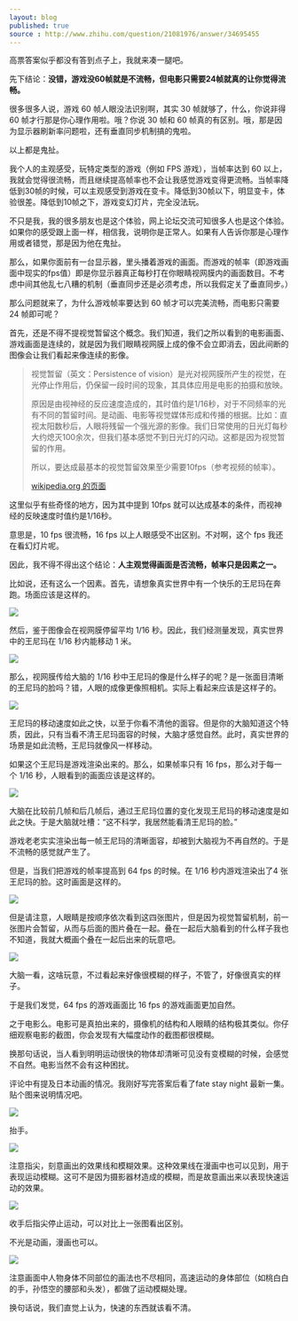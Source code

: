 ```yaml
---
layout: blog
published: true
source : http://www.zhihu.com/question/21081976/answer/34695455
---
```

高票答案似乎都没有答到点子上，我就来凑一腿吧。

先下结论：**没错，游戏没60帧就是不流畅，但电影只需要24帧就真的让你觉得流畅。**


很多很多人说，游戏 60 帧人眼没法识别啊，其实 30 帧就够了，什么，你说非得 60 帧才行那是你心理作用啦。哦？你说 30 帧和 60 帧真的有区别。哦，那是因为显示器刷新率问题啦，还有垂直同步机制搞的鬼啦。

以上都是鬼扯。

我个人的主观感受，玩特定类型的游戏（例如 FPS 游戏），当帧率达到 60 以上，我就会觉得很流畅，而且继续提高帧率也不会让我感觉游戏变得更流畅。当帧率降低到30帧的时候，可以主观感受到游戏在变卡。降低到30帧以下，明显变卡，体验很差。降低到10帧之下，游戏变幻灯片，完全没法玩。

不只是我，我的很多朋友也是这个体验，网上论坛交流可知很多人也是这个体验。如果你的感受跟上面一样，相信我，说明你是正常人。如果有人告诉你那是心理作用或者错觉，那是因为他在鬼扯。

那么，如果你面前有一台显示器，里头播着游戏的画面。而游戏的帧率（即游戏画面中现实的fps值）即是你显示器真正每秒打在你眼睛视网膜内的画面数目。不考虑中间其他乱七八糟的机制（垂直同步还是必须考虑，所以我假定关了垂直同步。）

那么问题就来了，为什么游戏帧率要达到 60 帧才可以完美流畅，而电影只需要 24 帧即可呢？

首先，还是不得不提视觉暂留这个概念。我们知道，我们之所以看到的电影画面、游戏画面是连续的，就是因为我们眼睛视网膜上成的像不会立即消去，因此间断的图像会让我们看起来像连续的影像。


> 视觉暂留（英文：Persistence of vision）是光对视网膜所产生的视觉，在光停止作用后，仍保留一段时间的现象，其具体应用是电影的拍摄和放映。
> 
> 原因是由视神经的反应速度造成的，其时值约是1/16秒，对于不同频率的光有不同的暂留时间。是动画、电影等视觉媒体形成和传播的根据。比如：直视太阳数秒后，人眼将残留一个强光源的影像。我们日常使用的日光灯每秒大约熄灭100余次，但我们基本感觉不到日光灯的闪动。这都是因为视觉暂留的作用。
> 
> 所以，要达成最基本的视觉暂留效果至少需要10fps（参考视频的帧率）。
> 
> [wikipedia.org 的页面](https://zh.wikipedia.org/zh-cn/視覺暫留)

这里似乎有些奇怪的地方，因为其中提到 10fps 就可以达成基本的条件，而视神经的反映速度时值约是1/16秒。

意思是，10 fps 很流畅，16 fps 以上人眼感受不出区别。不对啊，这个 fps 我还在看幻灯片呢。

因此，我不得不得出这个结论：**人主观觉得画面是否流畅，帧率只是因素之一。**

比如说，还有这么一个因素。首先，请想象真实世界中有一个快乐的王尼玛在奔跑。场面应该是这样的。

![](/images/2015-10-24/zhihu-01.png)

然后，鉴于图像会在视网膜停留平均 1/16 秒。因此，我们经测量发现，真实世界中的王尼玛在 1/16 秒内能移动 1 米。

![](/images/2015-10-24/zhihu-02.png)

那么，视网膜传给大脑的 1/16 秒中王尼玛的像是什么样子的呢？是一张面目清晰的王尼玛的脸吗？错，人眼的成像更像照相机。实际上看起来应该是这样子的。

![](/images/2015-10-24/zhihu-03.png)

王尼玛的移动速度如此之快，以至于你看不清他的面容。但是你的大脑知道这个特质，因此，只有当看不清王尼玛面容的时候，大脑才感觉自然。此时，真实世界的场景是如此流畅，王尼玛就像风一样移动。

如果这个王尼玛是游戏渲染出来的。那么，如果帧率只有 16 fps，那么对于每一个 1/16 秒，人眼看到的画面应该是这样的。

![](/images/2015-10-24/zhihu-04.png)

大脑在比较前几帧和后几帧后，通过王尼玛位置的变化发现王尼玛的移动速度是如此之快。于是大脑就吐槽：“这不科学，我居然能看清王尼玛的脸。”

游戏老老实实渲染出每一帧王尼玛的清晰面容，却被到大脑视为不再自然的。于是不流畅的感觉就产生了。

但是，当我们把游戏的帧率提高到 64 fps 的时候。在 1/16 秒内游戏渲染出了4 张王尼玛的脸。这时画面是这样的。

![](/images/2015-10-24/zhihu-05.png)

但是请注意，人眼睛是按顺序依次看到这四张图片，但是因为视觉暂留机制，前一张图片会暂留，从而与后面的图片叠在一起。叠在一起后大脑看到的什么样子我也不知道，我就大概画个叠在一起后出来的玩意吧。

![](/images/2015-10-24/zhihu-06.png)

大脑一看，这啥玩意，不过看起来好像很模糊的样子，不管了，好像很真实的样子。

于是我们发觉，64 fps 的游戏画面比 16 fps 的游戏画面更加自然。

之于电影么。电影可是真拍出来的，摄像机的结构和人眼睛的结构极其类似。你仔细观察电影的截图，你会发现有大幅度动作的截图都很模糊。

换那句话说，当人看到明明运动很快的物体却清晰可见没有变模糊的时候，会感觉不自然。电影当然不会有这种困扰。

评论中有提及日本动画的情况。我刚好写完答案后看了fate stay night 最新一集。贴个图来说明情况吧。

![](/images/2015-10-24/zhihu-07.png)

抬手。

![](/images/2015-10-24/zhihu-08.png)

注意指尖，刻意画出的效果线和模糊效果。这种效果线在漫画中也可以见到，用于表现运动模糊。这可不是因为摄影器材造成的模糊，而是故意画出来以表现快速运动的效果。

![](/images/2015-10-24/zhihu-09.png)

收手后指尖停止运动，可以对比上一张图看出区别。

不光是动画，漫画也可以。

![](/images/2015-10-24/zhihu-10.png)

注意画面中人物身体不同部位的画法也不尽相同，高速运动的身体部位（如桃白白的手，孙悟空的腰部和头发），都做了运动模糊处理。

换句话说，我们直觉上认为，快速的东西就该看不清。

